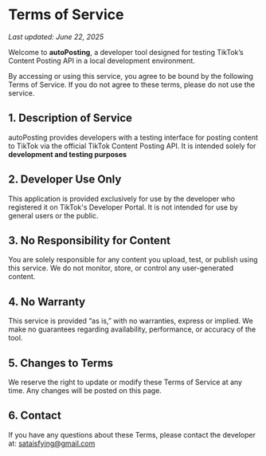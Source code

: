 # Terms of Service

_Last updated: June 22, 2025_

Welcome to **autoPosting**, a developer tool designed for testing TikTok’s Content Posting API in a local development environment.

By accessing or using this service, you agree to be bound by the following Terms of Service. If you do not agree to these terms, please do not use the service.

## 1. Description of Service

autoPosting provides developers with a testing interface for posting content to TikTok via the official TikTok Content Posting API. It is intended solely for **development and testing purposes**

## 2. Developer Use Only

This application is provided exclusively for use by the developer who registered it on TikTok's Developer Portal. It is not intended for use by general users or the public.

## 3. No Responsibility for Content

You are solely responsible for any content you upload, test, or publish using this service. We do not monitor, store, or control any user-generated content.

## 4. No Warranty

This service is provided “as is,” with no warranties, express or implied. We make no guarantees regarding availability, performance, or accuracy of the tool.

## 5. Changes to Terms

We reserve the right to update or modify these Terms of Service at any time. Any changes will be posted on this page.

## 6. Contact

If you have any questions about these Terms, please contact the developer at: sataisfying@gmail.com


